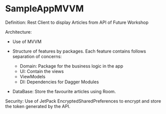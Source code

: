 # SampleAppMVVM

Definition: Rest Client to display Articles from API of Future Workshop

Architecture:
- Use of MVVM

- Structure of features by packages. Each feature contains follows separation of concerns:
  - Domain: Package for the business logic in the app
  - UI: Contain the views
  - ViewModels
  - DI: Dependencies for Dagger Modules

- DataBase: Store the favourite articles using Room.

Security:
Use of JetPack EncryptedSharedPreferences to encrypt and store the token generated by the API.
